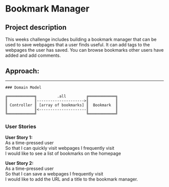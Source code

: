 # Bookmark Manager

## Project description
This weeks challenge includes building a bookmark manager that can be used to save
webpages that a user finds useful. It can add tags to the webpages the user has saved.
You can browse bookmarks other users have added and add comments.

## Approach:
-----
````
### Domain Model

╔════════════╗         .all         ╔════════════╗  
║            ║--------------------->║            ║  
║ Controller ║ [array of bookmarks] ║  Bookmark  ║  
║            ║<---------------------║            ║  
╚════════════╝                      ╚════════════╝  

````
### User Stories

**User Story 1:**   
As a time-pressed user  
So that I can quickly visit webpages I frequently visit  
I would like to see a list of bookmarks on the homepage  

**User Story 2:**   
As a time-pressed user  
So that I can save a webpages I frequently visit  
I would like to add the URL and a title to the bookmark manager.

